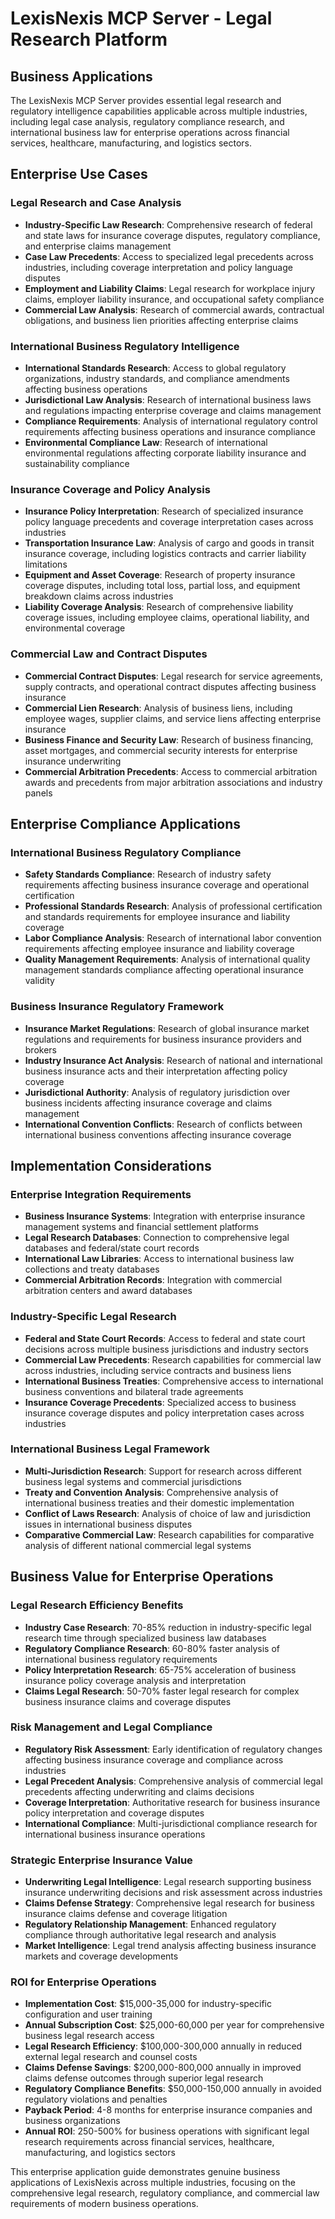 # LexisNexis MCP Server - Legal Research Platform

## Business Applications

The LexisNexis MCP Server provides essential legal research and regulatory intelligence capabilities applicable across multiple industries, including legal case analysis, regulatory compliance research, and international business law for enterprise operations across financial services, healthcare, manufacturing, and logistics sectors.

## Enterprise Use Cases

### Legal Research and Case Analysis

- **Industry-Specific Law Research**: Comprehensive research of federal and state laws for insurance coverage disputes, regulatory compliance, and enterprise claims management
- **Case Law Precedents**: Access to specialized legal precedents across industries, including coverage interpretation and policy language disputes
- **Employment and Liability Claims**: Legal research for workplace injury claims, employer liability insurance, and occupational safety compliance
- **Commercial Law Analysis**: Research of commercial awards, contractual obligations, and business lien priorities affecting enterprise claims

### International Business Regulatory Intelligence

- **International Standards Research**: Access to global regulatory organizations, industry standards, and compliance amendments affecting business operations
- **Jurisdictional Law Analysis**: Research of international business laws and regulations impacting enterprise coverage and claims management
- **Compliance Requirements**: Analysis of international regulatory control requirements affecting business operations and insurance compliance
- **Environmental Compliance Law**: Research of international environmental regulations affecting corporate liability insurance and sustainability compliance

### Insurance Coverage and Policy Analysis

- **Insurance Policy Interpretation**: Research of specialized insurance policy language precedents and coverage interpretation cases across industries
- **Transportation Insurance Law**: Analysis of cargo and goods in transit insurance coverage, including logistics contracts and carrier liability limitations
- **Equipment and Asset Coverage**: Research of property insurance coverage disputes, including total loss, partial loss, and equipment breakdown claims across industries
- **Liability Coverage Analysis**: Research of comprehensive liability coverage issues, including employee claims, operational liability, and environmental coverage

### Commercial Law and Contract Disputes

- **Commercial Contract Disputes**: Legal research for service agreements, supply contracts, and operational contract disputes affecting business insurance
- **Commercial Lien Research**: Analysis of business liens, including employee wages, supplier claims, and service liens affecting enterprise insurance
- **Business Finance and Security Law**: Research of business financing, asset mortgages, and commercial security interests for enterprise insurance underwriting
- **Commercial Arbitration Precedents**: Access to commercial arbitration awards and precedents from major arbitration associations and industry panels

## Enterprise Compliance Applications

### International Business Regulatory Compliance

- **Safety Standards Compliance**: Research of industry safety requirements affecting business insurance coverage and operational certification
- **Professional Standards Research**: Analysis of professional certification and standards requirements for employee insurance and liability coverage
- **Labor Compliance Analysis**: Research of international labor convention requirements affecting employee insurance and liability coverage
- **Quality Management Requirements**: Analysis of international quality management standards compliance affecting operational insurance validity

### Business Insurance Regulatory Framework

- **Insurance Market Regulations**: Research of global insurance market regulations and requirements for business insurance providers and brokers
- **Industry Insurance Act Analysis**: Research of national and international business insurance acts and their interpretation affecting policy coverage
- **Jurisdictional Authority**: Analysis of regulatory jurisdiction over business incidents affecting insurance coverage and claims management
- **International Convention Conflicts**: Research of conflicts between international business conventions affecting insurance coverage

## Implementation Considerations

### Enterprise Integration Requirements

- **Business Insurance Systems**: Integration with enterprise insurance management systems and financial settlement platforms
- **Legal Research Databases**: Connection to comprehensive legal databases and federal/state court records
- **International Law Libraries**: Access to international business law collections and treaty databases
- **Commercial Arbitration Records**: Integration with commercial arbitration centers and award databases

### Industry-Specific Legal Research

- **Federal and State Court Records**: Access to federal and state court decisions across multiple business jurisdictions and industry sectors
- **Commercial Law Precedents**: Research capabilities for commercial law across industries, including service contracts and business liens
- **International Business Treaties**: Comprehensive access to international business conventions and bilateral trade agreements
- **Insurance Coverage Precedents**: Specialized access to business insurance coverage disputes and policy interpretation cases across industries

### International Business Legal Framework

- **Multi-Jurisdiction Research**: Support for research across different business legal systems and commercial jurisdictions
- **Treaty and Convention Analysis**: Comprehensive analysis of international business treaties and their domestic implementation
- **Conflict of Laws Research**: Analysis of choice of law and jurisdiction issues in international business disputes
- **Comparative Commercial Law**: Research capabilities for comparative analysis of different national commercial legal systems

## Business Value for Enterprise Operations

### Legal Research Efficiency Benefits

- **Industry Case Research**: 70-85% reduction in industry-specific legal research time through specialized business law databases
- **Regulatory Compliance Research**: 60-80% faster analysis of international business regulatory requirements
- **Policy Interpretation Research**: 65-75% acceleration of business insurance policy coverage analysis and interpretation
- **Claims Legal Research**: 50-70% faster legal research for complex business insurance claims and coverage disputes

### Risk Management and Legal Compliance

- **Regulatory Risk Assessment**: Early identification of regulatory changes affecting business insurance coverage and compliance across industries
- **Legal Precedent Analysis**: Comprehensive analysis of commercial legal precedents affecting underwriting and claims decisions
- **Coverage Interpretation**: Authoritative research for business insurance policy interpretation and coverage disputes
- **International Compliance**: Multi-jurisdictional compliance research for international business insurance operations

### Strategic Enterprise Insurance Value

- **Underwriting Legal Intelligence**: Legal research supporting business insurance underwriting decisions and risk assessment across industries
- **Claims Defense Strategy**: Comprehensive legal research for business insurance claims defense and coverage litigation
- **Regulatory Relationship Management**: Enhanced regulatory compliance through authoritative legal research and analysis
- **Market Intelligence**: Legal trend analysis affecting business insurance markets and coverage developments

### ROI for Enterprise Operations

- **Implementation Cost**: $15,000-35,000 for industry-specific configuration and user training
- **Annual Subscription Cost**: $25,000-60,000 per year for comprehensive business legal research access
- **Legal Research Efficiency**: $100,000-300,000 annually in reduced external legal research and counsel costs
- **Claims Defense Savings**: $200,000-800,000 annually in improved claims defense outcomes through superior legal research
- **Regulatory Compliance Benefits**: $50,000-150,000 annually in avoided regulatory violations and penalties
- **Payback Period**: 4-8 months for enterprise insurance companies and business organizations
- **Annual ROI**: 250-500% for business operations with significant legal research requirements across financial services, healthcare, manufacturing, and logistics sectors

This enterprise application guide demonstrates genuine business applications of LexisNexis across multiple industries, focusing on the comprehensive legal research, regulatory compliance, and commercial law requirements of modern business operations.